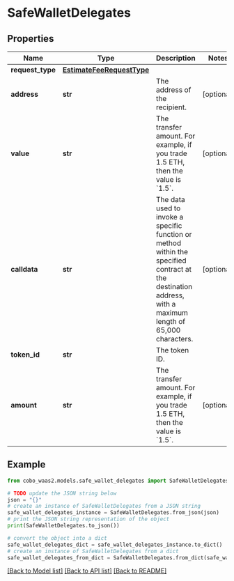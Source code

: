 # SafeWalletDelegates


## Properties

Name | Type | Description | Notes
------------ | ------------- | ------------- | -------------
**request_type** | [**EstimateFeeRequestType**](EstimateFeeRequestType.md) |  | 
**address** | **str** | The address of the recipient. | [optional] 
**value** | **str** | The transfer amount. For example, if you trade 1.5 ETH, then the value is &#x60;1.5&#x60;.  | [optional] 
**calldata** | **str** | The data used to invoke a specific function or method within the specified contract at the destination address, with a maximum length of 65,000 characters.  | [optional] 
**token_id** | **str** | The token ID. | 
**amount** | **str** | The transfer amount. For example, if you trade 1.5 ETH, then the value is &#x60;1.5&#x60;. | [optional] 

## Example

```python
from cobo_waas2.models.safe_wallet_delegates import SafeWalletDelegates

# TODO update the JSON string below
json = "{}"
# create an instance of SafeWalletDelegates from a JSON string
safe_wallet_delegates_instance = SafeWalletDelegates.from_json(json)
# print the JSON string representation of the object
print(SafeWalletDelegates.to_json())

# convert the object into a dict
safe_wallet_delegates_dict = safe_wallet_delegates_instance.to_dict()
# create an instance of SafeWalletDelegates from a dict
safe_wallet_delegates_from_dict = SafeWalletDelegates.from_dict(safe_wallet_delegates_dict)
```
[[Back to Model list]](../README.md#documentation-for-models) [[Back to API list]](../README.md#documentation-for-api-endpoints) [[Back to README]](../README.md)


